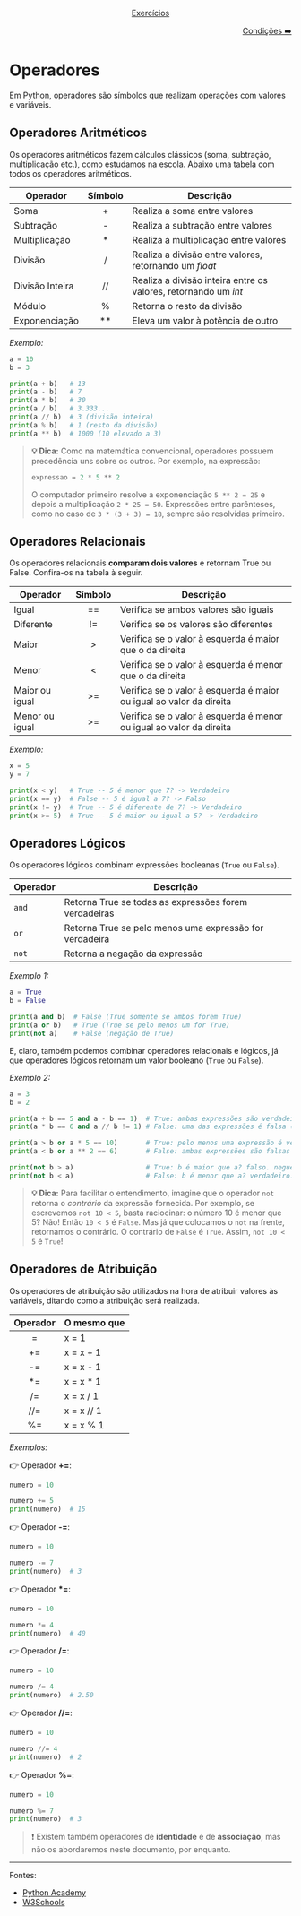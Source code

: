<p align="center">
    <a href="../../exercicios/primeira-unidade/Exercícios - Primeira Unidade.md">Exercícios</a>
</p>
<p align="right">
    <a href="./2. Estruturas condicionais.md">Condições ➡️</a>
</p>

# Operadores

Em Python, operadores são símbolos que realizam operações com valores e variáveis.

## Operadores Aritméticos

Os operadores aritméticos fazem cálculos clássicos (soma, subtração, multiplicação etc.), como estudamos na escola. Abaixo uma tabela com todos os operadores aritméticos.

| Operador        | Símbolo | Descrição                                                         |
| --------------- | :-----: | ----------------------------------------------------------------- |
| Soma            |    +    | Realiza a soma entre valores                                      |
| Subtração       |    -    | Realiza a subtração entre valores                                 |
| Multiplicação   |   \*    | Realiza a multiplicação entre valores                             |
| Divisão         |    /    | Realiza a divisão entre valores, retornando um _float_              |
| Divisão Inteira |   //    | Realiza a divisão inteira entre os valores, retornando um _int_ |
| Módulo          |    %    | Retorna o resto da divisão                            |
| Exponenciação   |  \*\*   | Eleva um valor à potência de outro            |

_Exemplo:_

```python
a = 10
b = 3

print(a + b)   # 13
print(a - b)   # 7
print(a * b)   # 30
print(a / b)   # 3.333...
print(a // b)  # 3 (divisão inteira)
print(a % b)   # 1 (resto da divisão)
print(a ** b)  # 1000 (10 elevado a 3)
```

> **:bulb: Dica:** Como na matemática convencional, operadores possuem precedência uns sobre os outros. Por exemplo, na expressão:
>
> ```python
> expressao = 2 * 5 ** 2
> ```
>
> O computador primeiro resolve a exponenciação `5 ** 2 = 25` e depois a multiplicação `2 * 25 = 50`. Expressões entre parênteses, como no caso de `3 * (3 + 3) = 18`, sempre são resolvidas primeiro.

## Operadores Relacionais

Os operadores relacionais **comparam dois valores** e retornam True ou False. Confira-os na tabela à seguir.

| Operador       | Símbolo | Descrição                                                            |
| -------------- | :-----: | -------------------------------------------------------------------- |
| Igual          |   ==    | Verifica se ambos valores são iguais                                  |
| Diferente      |   !=    | Verifica se os valores são diferentes                              |
| Maior          |    >    | Verifica se o valor à esquerda é maior que o da direita             |
| Menor          |    <    | Verifica se o valor à esquerda é menor que o da direita             |
| Maior ou igual |   >=    | Verifica se o valor à esquerda é maior ou igual ao valor da direita |
| Menor ou igual |   >=    | Verifica se o valor à esquerda é menor ou igual ao valor da direita |

_Exemplo:_

```python
x = 5
y = 7

print(x < y)   # True -- 5 é menor que 7? -> Verdadeiro
print(x == y)  # False -- 5 é igual a 7? -> Falso
print(x != y)  # True -- 5 é diferente de 7? -> Verdadeiro
print(x >= 5)  # True -- 5 é maior ou igual a 5? -> Verdadeiro
```

## Operadores Lógicos

Os operadores lógicos combinam expressões booleanas (`True` ou `False`).

| Operador | Descrição                                                    |
| -------- | ------------------------------------------------------------ |
| `and`    | Retorna True se todas as expressões forem verdadeiras        |
| `or`     | Retorna True se pelo menos uma expressão for verdadeira |
| `not`    | Retorna a negação da expressão                  |

_Exemplo 1:_

```python
a = True
b = False

print(a and b)  # False (True somente se ambos forem True)
print(a or b)   # True (True se pelo menos um for True)
print(not a)    # False (negação de True)
```

E, claro, também podemos combinar operadores relacionais e lógicos, já que operadores lógicos retornam um valor booleano (`True` ou `False`).

_Exemplo 2:_

```python
a = 3
b = 2

print(a + b == 5 and a - b == 1)  # True: ambas expressões são verdadeiras
print(a * b == 6 and a // b != 1) # False: uma das expressões é falsa (3 // 2 é sim igual a 1)

print(a > b or a * 5 == 10)       # True: pelo menos uma expressão é verdadeira (a > b, 3 é maior que 2)
print(a < b or a ** 2 == 6)       # False: ambas expressões são falsas

print(not b > a)                  # True: b é maior que a? falso. negue isso
print(not b < a)                  # False: b é menor que a? verdadeiro. negue isso
```

> **:bulb: Dica:** Para facilitar o entendimento, imagine que o operador `not` retorna o _contrário_ da expressão fornecida. Por exemplo, se escrevemos `not 10 < 5`, basta raciocinar: o número 10 é menor que 5? Não! Então `10 < 5` é `False`. Mas já que colocamos o `not` na frente, retornamos o contrário. O contrário de `False` é `True`. Assim, `not 10 < 5` é `True`!

## Operadores de Atribuição

Os operadores de atribuição são utilizados na hora de atribuir valores às variáveis, ditando como a atribuição será realizada.

| Operador | O mesmo que |
| :--------: | ----------- |
| =        | x = 1       |
| +=       | x = x + 1   |
| -=       | x = x - 1   |
| \*=      | x = x \* 1  |
| /=       | x = x / 1   |
| //=       | x = x // 1   |
| %=       | x = x % 1   |

_Exemplos:_

:point_right: Operador **+=**:

```python
numero = 10

numero += 5
print(numero)  # 15
```

:point_right: Operador **-=**:

```python
numero = 10

numero -= 7
print(numero)  # 3
```

:point_right: Operador **\*=**:

```python
numero = 10

numero *= 4
print(numero)  # 40
```

:point_right: Operador **/=**:

```python
numero = 10

numero /= 4
print(numero)  # 2.50
```

:point_right: Operador **//=**:

```python
numero = 10

numero //= 4
print(numero)  # 2
```

:point_right: Operador **%=**:

```python
numero = 10

numero %= 7
print(numero)  # 3
```

> :exclamation: Existem também operadores de **identidade** e de **associação**, mas não os abordaremos neste documento, por enquanto.

---

Fontes:
- [Python Academy](https://pythonacademy.com.br/blog/operadores-aritmeticos-e-logicos-em-python)
- [W3Schools](https://www.w3schools.com/python/python_operators.asp)
